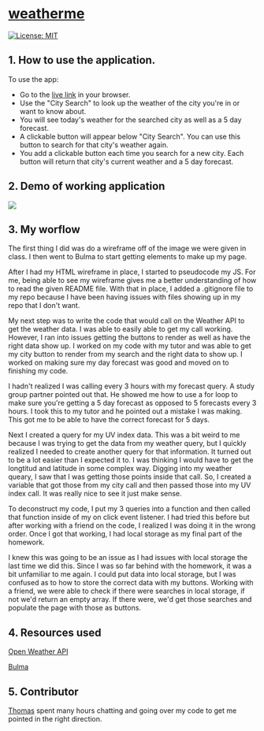 # [weatherme](https://jjhphoto.github.io/weatherme/)

[![License: MIT](https://img.shields.io/badge/License-MIT-yellow.svg)](https://opensource.org/licenses/MIT)

## 1. How to use the application.

To use the app:

- Go to the [live link](https://jjhphoto.github.io/weatherme/) in your browser.
- Use the "City Search" to look up the weather of the city you're in or want to know about.
- You will see today's weather for the searched city as well as a 5 day forecast.
- A clickable button will appear below "City Search". You can use this button to search for that city's weather again.
- You add a clickable button each time you search for a new city. Each button will return that city's current weather and a 5 day forecast.

## 2. Demo of working application

![](weatherAppDemo.gif)

## 3. My worflow

The first thing I did was do a wireframe off of the image we were given in class. I then went to Bulma to start getting elements to make up my page.

After I had my HTML wireframe in place, I started to pseudocode my JS. For me, being able to see my wireframe gives me a better understanding of how to read the given README file. With that in place, I added a .gitignore file to my repo because I have been having issues with files showing up in my repo that I don't want.

My next step was to write the code that would call on the Weather API to get the weather data. I was able to easily able to get my call working. However, I ran into issues getting the buttons to render as well as have the right data show up. I worked on my code with my tutor and was able to get my city button to render from my search and the right data to show up. I worked on making sure my day forecast was good and moved on to finishing my code.

I hadn't realized I was calling every 3 hours with my forecast query. A study group partner pointed out that. He showed me how to use a for loop to make sure you're getting a 5 day forecast as opposed to 5 forecasts every 3 hours. I took this to my tutor and he pointed out a mistake I was making. This got me to be able to have the correct forecast for 5 days.

Next I created a query for my UV index data. This was a bit weird to me because I was trying to get the data from my weather query, but I quickly realized I needed to create another query for that information. It turned out to be a lot easier than I expected it to. I was thinking I would have to get the longtitud and latitude in some complex way. Digging into my weather queary, I saw that I was getting those points inside that call. So, I created a variable that got those from my city call and then passed those into my UV index call. It was really nice to see it just make sense.

To deconstruct my code, I put my 3 queries into a function and then called that function inside of my on click event listener. I had tried this before but after working with a friend on the code, I realized I was doing it in the wrong order. Once I got that working, I had local storage as my final part of the homework.

I knew this was going to be an issue as I had issues with local storage the last time we did this. Since I was so far behind with the homework, it was a bit unfamiliar to me again. I could put data into local storage, but I was confused as to how to store the correct data with my buttons. Working with a friend, we were able to check if there were searches in local storage, if not we'd return an empty array. If there were, we'd get those searches and populate the page with those as buttons.

## 4. Resources used

[Open Weather API](https://openweathermap.org/)

[Bulma](https://bulma.io/)

## 5. Contributor

[Thomas](https://github.com/Tskading) spent many hours chatting and going over my code to get me pointed in the right direction.
